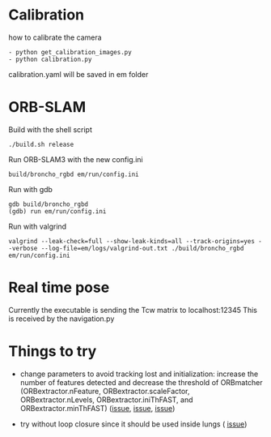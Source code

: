 # Calibration
how to calibrate the camera
```
- python get_calibration_images.py
- python calibration.py
```
calibration.yaml will be saved in em folder


# ORB-SLAM
Build with the shell script
```
./build.sh release
```

Run ORB-SLAM3 with the new config.ini
```
build/broncho_rgbd em/run/config.ini
```

Run with gdb
```
gdb build/broncho_rgbd 
(gdb) run em/run/config.ini
```
Run with valgrind
```
valgrind --leak-check=full --show-leak-kinds=all --track-origins=yes --verbose --log-file=em/logs/valgrind-out.txt ./build/broncho_rgbd em/run/config.ini
```

# Real time pose
Currently the executable is sending the Tcw matrix to localhost:12345
This is received by the navigation.py 

# Things to try
- change parameters to avoid tracking lost and initialization: 
increase the number of features detected and decrease the threshold of ORBmatcher (ORBextractor.nFeature, ORBextractor.scaleFactor, ORBextractor.nLevels, ORBextractor.iniThFAST, and ORBextractor.minThFAST) ([issue](https://github.com/UZ-SLAMLab/ORB_SLAM3/issues/863), [issue](https://github.com/UZ-SLAMLab/ORB_SLAM3/issues/757), [issue](https://github.com/UZ-SLAMLab/ORB_SLAM3/issues/736))

- try without loop closure since it should be used inside lungs ( [issue](https://github.com/UZ-SLAMLab/ORB_SLAM3/issues/802))